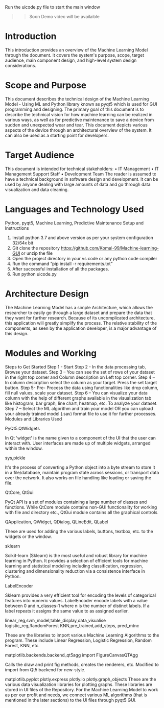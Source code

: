 Run the uicode.py file to start the main window

>> Soon Demo video will be availaible

# Introduction
This introduction provides an overview of the Machine Learning Model through the document. It covers the system's purpose, scope, target audience, main component design, and high-level system design considerations.

# Scope and Purpose
This document describes the technical design of the Machine Learning Model - Using ML and Python library known as pyqt5 which is used for GUI programming and designing. The primary goal of this document is to describe the technical vision for how machine learning can be realized in various ways, as well as for predictive maintenance to save a device from sudden and unexpected wear and tear. This document depicts various aspects of the device through an architectural overview of the system. It can also be used as a starting point for developers.

# Target Audience
This document is intended for technical stakeholders:
•	IT Management 
•	IT Management Support Staff 
•	Development Team
The reader is assumed to have a technical background in software design and development. It can be used by anyone dealing with large amounts of data and go through data visualization and data cleaning.

# Languages and Technology Used
Python, pyqt5, Machine Learning, Predictive Maintenance
Setup and Instructions
1.	Install python 3.7 and above version as per your system  configuration 32/64x bit
2.	Git clone the repository https://github.com/Komal-99/Machine-learning-GUI or unzip the file
3.	Open the project directory in your vs code or any python code compiler
4.	Run the command “pip install -r requirements.txt”
5.	After successful installation of all the packages.
6.	Run python uicode.py

# Architecture Design

The Machine Learning Model has a simple Architecture, which allows the researcher to easily go through a large dataset and prepare the data that they want for further research. Because of its uncomplicated architecture, this application will greatly simplify the process. The relative stability of the components, as seen by the application developer, is a major advantage of this design.

# Modules and Working
Steps to Get Started
Step 1 - Start
Step 2 - In the data processing tab, Browse your dataset.
Step 3 – You can see the set of rows of your dataset in the right top corner and Column description on Left top corner.
Step 4 – In column description select the column as your target. Press the set target button.
Step 5- Pre- Process the data using functionalities like drop column, fill null values, scale your dataset.
Step 6 – You can visualize your data column with the help of different graphs available in the visualization tab like histogram, bar graph, line chart, heatmap, etc. To analyze your dataset.
Step 7 – Select the ML algorithm and train your model OR you can upload your already trained model (.sav) format file to use it for further processes.
Modules and Libraries Used

PyQt5.QtWidgets

In Qt 'widget' is the name given to a component of the UI that the user can interact with. User interfaces are made up of multiple widgets, arranged within the window.

sys,pickle

It's the process of converting a Python object into a byte stream to store it in a file/database, maintain program state across sessions, or transport data over the network. It also works on file handling like loading or saving the file.

QtCore, QtGui

PyQt API is a set of modules containing a large number of classes and functions. While QtCore module contains non-GUI functionality for working with file and directory etc., QtGui module contains all the graphical controls.

QApplication, QWidget, QDialog, QLineEdit, QLabel

These are used for adding the various labels, buttons, textbox, etc. to the widgets or the window.

sklearn 

Scikit-learn (Sklearn) is the most useful and robust library for machine learning in Python. It provides a selection of efficient tools for machine learning and statistical modeling including classification, regression, clustering and dimensionality reduction via a consistence interface in Python.

LabelEncoder

Sklearn provides a very efficient tool for encoding the levels of categorical features into numeric values. LabelEncoder encode labels with a value between 0 and n_classes-1 where n is the number of distinct labels. If a label repeats it assigns the same value to as assigned earlier.

linear_reg,svm_model,table_display,data_visualise
logistic_reg,RandomForest
KNN,pre_trained,add_steps, pred_mtnc

These are the libraries to import various Machine Learning Algorithms to the program. These include Linear Regression, Logistic Regression, Random Forest, KNN, etc.

matplotlib.backends.backend_qt5agg import FigureCanvasQTAgg 

Calls the draw and print fig methods, creates the renderers, etc. Modified to import from Qt5 backend for new-style.

matplotlib.pyplot
plotly.express
plotly.io
plotly.graph_objects
These are the various data visualization libraries for plotting graphs.
These libraries are stored in UI files of the Repository. For the Machine Learning Model to work as per our profit and needs, we connect various ML algorithms (that is mentioned in the later sections) to the UI files through pyqt5 GUI.
